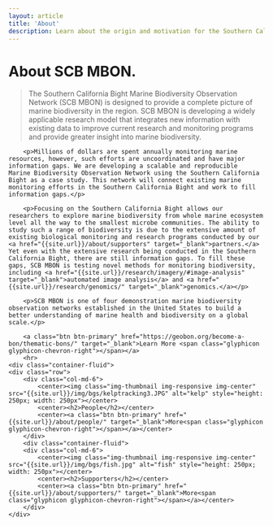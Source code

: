 ```yaml
---
layout: article
title: 'About'
description: Learn about the origin and motivation for the Southern California Bight Marine Biodiversity Observation Network (SCB MBON), the primary objectives for the project, people involved, partners, and funders.
---
```


<div class="row">
	<div class="col-lg-12">
		<h1 class="page-header">About<span class="text-muted"> SCB MBON.</span></h1>
		<blockquote><p class="lead">			
			The Southern California Bight Marine Biodiversity Observation Network (SCB MBON) is designed to provide a complete picture of marine biodiversity in the region. SCB MBON is developing a widely applicable research model that integrates new information with existing data to improve current research and monitoring programs and provide greater insight into marine biodiversity.</p></blockquote>

		<p>Millions of dollars are spent annually monitoring marine resources, however, such efforts are uncoordinated and have major information gaps. We are developing a scalable and reproducible  Marine Biodiversity Observation Network using the Southern California Bight as a case study. This network will connect existing marine monitoring efforts in the Southern California Bight and work to fill information gaps.</p>

		<p>Focusing on the Southern California Bight allows our researchers to explore marine biodiversity from whole marine ecosystem level all the way to the smallest microbe communities. The ability to study such a range of biodiversity is due to the extensive amount of existing biological monitoring and research programs conducted by our <a href="{{site.url}}/about/supporters" target="_blank">partners.</a> Yet even with the extensive research being conducted in the Southern California Bight, there are still information gaps. To fill these gaps, SCB MBON is testing novel methods for monitoring biodiversity, including <a href="{{site.url}}/research/imagery/#image-analysis" target="_blank">automated image analysis</a> and <a href="{{site.url}}/research/genomics/" target="_blank">genomics.</a></p>

		<p>SCB MBON is one of four demonstration marine biodiversity observation networks established in the United States to build a better understanding of marine health and biodiversity on a global scale.</p>

		<a class="btn btn-primary" href="https://geobon.org/become-a-bon/thematic-bons/" target="_blank">Learn More <span class="glyphicon glyphicon-chevron-right"></span></a>
		<hr>
	<div class="container-fluid">
	<div class="row">
		<div class="col-md-6">
			<center><img class="img-thumbnail img-responsive img-center" src="{{site.url}}/img/bgs/kelptracking3.JPG" alt="kelp" style="height: 250px; width: 250px"></center>
			<center><h2>People</h2></center>
			<center><a class="btn btn-primary" href="{{site.url}}/about/people/" target="_blank">More<span class="glyphicon glyphicon-chevron-right"></span></a></center>
		</div>
		<div class="container-fluid">
		<div class="col-md-6">
			<center><img class="img-thumbnail img-responsive img-center" src="{{site.url}}/img/bgs/fish.jpg" alt="fish" style="height: 250px; width: 250px"></center>
			<center><h2>Supporters</h2></center>
			<center><a class="btn btn-primary" href="{{site.url}}/about/supporters/" target="_blank">More<span class="glyphicon glyphicon-chevron-right"></span></a></center>
		</div>
	</div>
